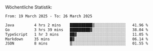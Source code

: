 
Wöchentliche Statistik:
<!--START_SECTION:waka-->

```txt
From: 19 March 2025 - To: 26 March 2025

Java         4 hrs 2 mins    ██████████▒░░░░░░░░░░░░░░   41.96 %
Go           3 hrs 39 mins   █████████▓░░░░░░░░░░░░░░░   38.04 %
TypeScript   1 hr 3 mins     ██▓░░░░░░░░░░░░░░░░░░░░░░   11.05 %
Markdown     35 mins         █▓░░░░░░░░░░░░░░░░░░░░░░░   06.14 %
JSON         8 mins          ▒░░░░░░░░░░░░░░░░░░░░░░░░   01.55 %
```

<!--END_SECTION:waka-->
